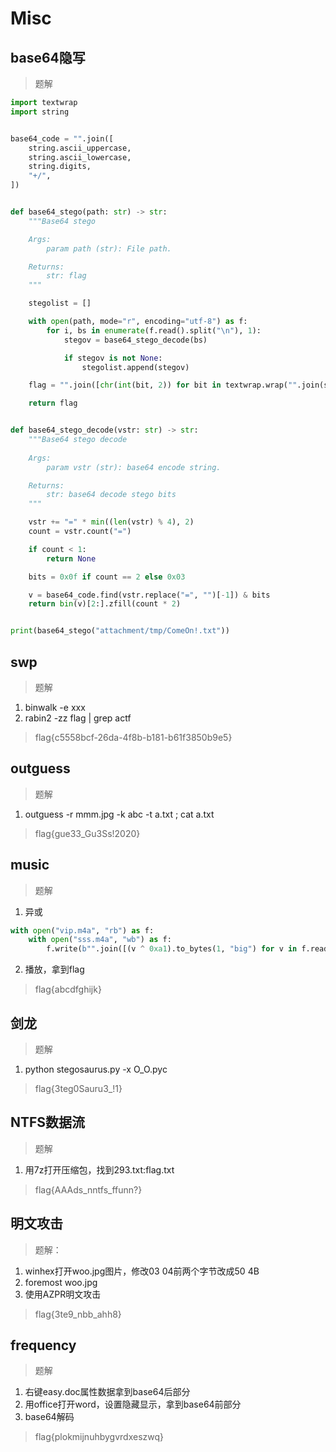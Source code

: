 # Misc

## base64隐写

> 题解

```python
import textwrap
import string


base64_code = "".join([
    string.ascii_uppercase,
    string.ascii_lowercase,
    string.digits,
    "+/",
])


def base64_stego(path: str) -> str:
    """Base64 stego

    Args:
        param path (str): File path.

    Returns:
        str: flag
    """

    stegolist = []

    with open(path, mode="r", encoding="utf-8") as f:
        for i, bs in enumerate(f.read().split("\n"), 1):
            stegov = base64_stego_decode(bs)

            if stegov is not None:
                stegolist.append(stegov)

    flag = "".join([chr(int(bit, 2)) for bit in textwrap.wrap("".join(stegolist), 8) if int(bit) != 0 ])

    return flag


def base64_stego_decode(vstr: str) -> str:
    """Base64 stego decode
    
    Args:
        param vstr (str): base64 encode string.

    Returns:
        str: base64 decode stego bits
    """

    vstr += "=" * min((len(vstr) % 4), 2)
    count = vstr.count("=")

    if count < 1:
        return None

    bits = 0x0f if count == 2 else 0x03

    v = base64_code.find(vstr.replace("=", "")[-1]) & bits
    return bin(v)[2:].zfill(count * 2)


print(base64_stego("attachment/tmp/ComeOn!.txt"))
```

## swp

> 题解

1. binwalk -e xxx
2. rabin2 -zz flag | grep actf

> flag{c5558bcf-26da-4f8b-b181-b61f3850b9e5}

## outguess

> 题解

1. outguess -r mmm.jpg -k abc -t a.txt ; cat a.txt

> flag{gue33_Gu3Ss!2020}

## music

> 题解

1. 异或

```python
with open("vip.m4a", "rb") as f:
    with open("sss.m4a", "wb") as f:
        f.write(b"".join([(v ^ 0xa1).to_bytes(1, "big") for v in f.read()]))
```
2. 播放，拿到flag

> flag{abcdfghijk}

## 剑龙

> 题解

1. python stegosaurus.py -x O_O.pyc

> flag{3teg0Sauru3_!1}

## NTFS数据流

> 题解

1. 用7z打开压缩包，找到293.txt:flag.txt

> flag{AAAds_nntfs_ffunn?}

## 明文攻击

> 题解：

1. winhex打开woo.jpg图片，修改03 04前两个字节改成50 4B
2. foremost woo.jpg
3. 使用AZPR明文攻击

> flag{3te9_nbb_ahh8}

## frequency

> 题解

1. 右键easy.doc属性数据拿到base64后部分
2. 用office打开word，设置隐藏显示，拿到base64前部分
3. base64解码

> flag{plokmijnuhbygvrdxeszwq}